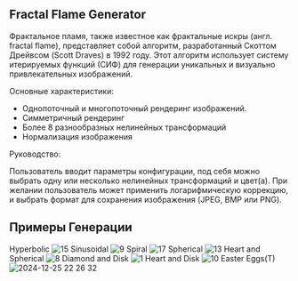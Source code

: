 ## Fractal Flame Generator 
Фрактальное пламя, также известное как фрактальные искры (англ. fractal flame), представляет собой алгоритм, разработанный Скоттом Дрейвсом (Scott Draves) в 1992 году. Этот алгоритм использует систему итерируемых функций (СИФ) для генерации уникальных и визуально привлекательных изображений.

Основные характеристики:
- Однопоточный и многопоточный рендеринг изображений.
- Симметричный рендеринг
- Более 8 разнообразных нелинейных трансформаций
- Нормализация изображения

Руководство: 

Пользователь вводит параметры конфигурации, под себя можно выбрать одну или несколько нелинейных трансформаций и цвет(а). При желании пользователь может применить логарифмическую коррекцию, и выбрать формат для сохранения изображения (JPEG, BMP или PNG). 

## Примеры Генерации
Hyperbolic
![15](https://github.com/user-attachments/assets/23c7d581-4e50-40a5-863c-534a358a0276)
Sinusoidal
![9](https://github.com/user-attachments/assets/520f75df-2d4c-4b49-9adf-b041310c6565)
Spiral
![17](https://github.com/user-attachments/assets/33bee9b2-1eb5-48b7-a6a6-9cbcf303fbbb)
Spherical
![13](https://github.com/user-attachments/assets/effeb8dc-fb61-42d2-a91a-caf2ee989465)
Heart and Spherical
![8](https://github.com/user-attachments/assets/19665279-8980-46b3-98bf-96a0f47c401d)
Diamond and Disk
![1](https://github.com/user-attachments/assets/fd7846a7-dabb-49f3-93f3-24589b373e4b)
Heart and Disk
![10](https://github.com/user-attachments/assets/13a0c072-894e-441f-bdbe-33b6f53024c2)
Easter Eggs(T)
![2024-12-25 22 26 32](https://github.com/user-attachments/assets/ab0beb3d-347b-4acb-8d97-e9ed05c066c2)
